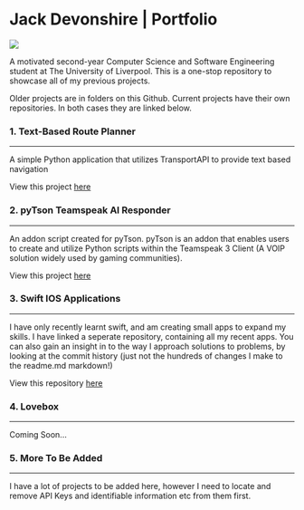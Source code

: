 # Jack Devonshire | Portfolio

![](https://img.shields.io/github/followers/jackdevo?style=social)

A motivated second-year Computer Science and Software Engineering student at The University of Liverpool. This is a one-stop repository to showcase all of my previous projects.

Older projects are in folders on this Github. Current projects have their own repositories. In both cases they are linked below.



### 1. Text-Based Route Planner
----

A simple Python application that utilizes TransportAPI to provide text based navigation

View this project [here](https://github.com/jackdevo/Portfolio/tree/main/Text%20Based%20Route%20Planner)


### 2. pyTson Teamspeak AI Responder
----

An addon script created for pyTson. pyTson is an addon that enables users to create and utilize Python scripts within the Teamspeak 3 Client (A VOIP solution widely used by gaming communities).

View this project [here](https://github.com/jackdevo/Portfolio/tree/main/Teamspeak%20AI%20Responder)

### 3. Swift IOS Applications
----

I have only recently learnt swift, and am creating small apps to expand my skills. I have linked a seperate repository, containing all my recent apps. You can also gain an insight in to the way I approach solutions to problems, by looking at the commit history (just not the hundreds of changes I make to the readme.md markdown!)

View this repository [here](https://github.com/jackdevo/Public-IOS-Projects)


### 4. Lovebox
----

Coming Soon...


### 5. More To Be Added
----

I have a lot of projects to be added here, however I need to locate and remove API Keys and identifiable information etc from them first.
